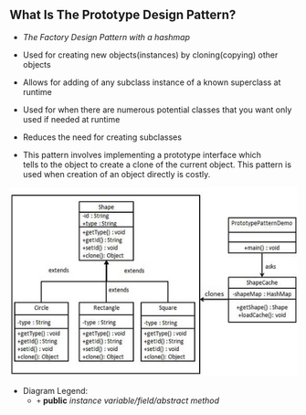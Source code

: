 ## What Is The Prototype Design Pattern?

* _The Factory Design Pattern with a hashmap_

* Used for creating new objects(instances) by cloning(copying)
  other objects

* Allows for adding of any subclass instance of a known superclass
  at runtime

* Used for when there are numerous potential classes that you want
  only used if needed at runtime

* Reduces the need for creating subclasses

* This pattern involves implementing a prototype interface which   
  tells to the object to create a clone of the current object. This pattern is used when creation of an object directly is costly.

![Prototype_Design_Pattern_Diagram](res/Prototype-Pattern-UML-Diagram.jpg)

* Diagram Legend:
  * `+` **public** _instance variable/field/abstract method_